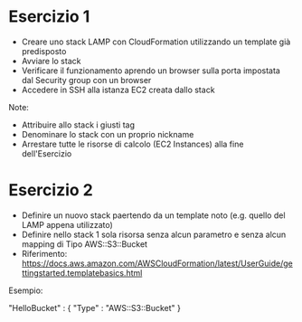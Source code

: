 # Esercizio 1

- Creare uno stack LAMP con CloudFormation utilizzando un template già predisposto
- Avviare lo stack
- Verificare il funzionamento aprendo un browser sulla porta impostata dal Security group con un browser
- Accedere in SSH alla istanza EC2 creata dallo stack

Note:
- Attribuire allo stack i giusti tag
- Denominare lo stack con un proprio nickname
- Arrestare tutte le risorse di calcolo (EC2 Instances) alla fine dell'Esercizio

# Esercizio 2

- Definire un nuovo stack paertendo da un template noto (e.g. quello del LAMP appena utilizzato)
- Definire nello stack 1 sola risorsa senza alcun parametro e senza alcun mapping di Tipo AWS::S3::Bucket
- Riferimento: https://docs.aws.amazon.com/AWSCloudFormation/latest/UserGuide/gettingstarted.templatebasics.html


Esempio:

"HelloBucket" : {
    "Type" : "AWS::S3::Bucket"
}